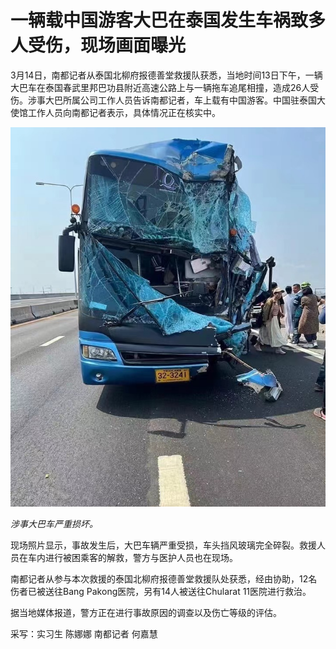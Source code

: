 # 一辆载中国游客大巴在泰国发生车祸致多人受伤，现场画面曝光

3月14日，南都记者从泰国北柳府报德善堂救援队获悉，当地时间13日下午，一辆大巴车在泰国春武里邦巴功县附近高速公路上与一辆拖车追尾相撞，造成26人受伤。涉事大巴所属公司工作人员告诉南都记者，车上载有中国游客。中国驻泰国大使馆工作人员向南都记者表示，具体情况正在核实中。

![a46a970d394d25f0ff79e3285b2020a7.jpg](https://raw.githubusercontent.com/qqhsx/qqnews_image/main/2024/03/14/一辆载中国游客大巴在泰国发生车祸致多人受伤，现场画面曝光/a46a970d394d25f0ff79e3285b2020a7.jpg)

_涉事大巴车严重损坏。_

现场照片显示，事故发生后，大巴车辆严重受损，车头挡风玻璃完全碎裂。救援人员在车内进行被困乘客的解救，警方与医护人员也在现场。

南都记者从参与本次救援的泰国北柳府报德善堂救援队处获悉，经由协助，12名伤者已被送往Bang Pakong医院，另有14人被送往Chularat
11医院进行救治。

据当地媒体报道，警方正在进行事故原因的调查以及伤亡等级的评估。

采写：实习生 陈娜娜 南都记者 何嘉慧

